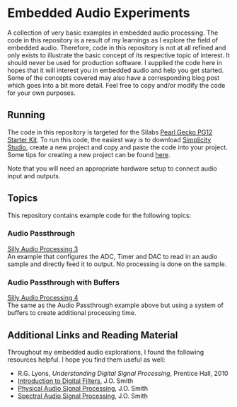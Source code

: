# Embedded Audio Experiments

A collection of very basic examples in embedded audio processing.
The code in this repository is a result of my learnings as I explore the field of embedded audio.  Therefore, code in this repository is not at all refined and only exists to illustrate the basic concept of its respective topic of interest.  It should never be used for production software.  I supplied the code here in hopes that it will interest you in embedded audio and help you get started.  Some of the concepts covered may also have a corresponding blog post which goes into a bit more detail.  Feel free to copy and/or modify the code for your own purposes.

## Running

The code in this repository is targeted for the Silabs [Pearl Gecko PG12 Starter Kit](https://www.silabs.com/products/development-tools/mcu/32-bit/efm32-pearl-gecko-pg12-starter-kit).  To run this code, the easiest way is to download [Simplicity Studio](https://www.silabs.com/products/development-tools/software/simplicity-studio), create a new project and copy and paste the code into your project.  Some tips for creating a new project can be found [here](https://www.meoworkshop.org/silly-audio-processing-2/).  

Note that you will need an appropriate hardware setup to connect audio input and outputs.  

## Topics

This repository contains example code for the following topics:  

### Audio Passthrough  
[Silly Audio Processing 3](https://www.meoworkshop.org/silly-audio-processing-3/)  
An example that configures the ADC, Timer and DAC to read in an audio sample and directly feed it to output.  No processing is done on the sample.  

### Audio Passthrough with Buffers  
[Silly Audio Processing 4](https://www.meoworkshop.org/silly-audio-processing-4/)  
The same as the Audio Passthrough example above but using a system of buffers to create additional processing time.

## Additional Links and Reading Material

Throughout my embedded audio explorations, I found the following resources helpful.  I hope you find them useful as well:  

* R.G. Lyons, _Understanding Digital Signal Processing_, Prentice Hall, 2010
* [Introduction to Digital Filters](https://ccrma.stanford.edu/~jos/filters/), J.O. Smith 
* [Physical Audio Signal Processing](https://ccrma.stanford.edu/~jos/pasp/), J.O. Smith
* [Spectral Audio Signal Processing](https://ccrma.stanford.edu/~jos/sasp/), J.O. Smith

